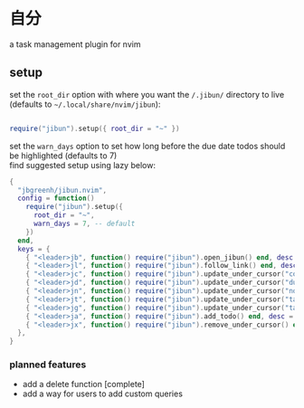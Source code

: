 # 自分

a task management plugin for nvim

## setup

set the `root_dir` option with where you want the `/.jibun/` directory to live (defaults to `~/.local/share/nvim/jibun`):

```lua

require("jibun").setup({ root_dir = "~" })
```

set the `warn_days` option to set how long before the due date todos should be highlighted (defaults to 7)  
find suggested setup using lazy below:

```lua
{
  "jbgreenh/jibun.nvim",
  config = function()
    require("jibun").setup({
      root_dir = "~",
      warn_days = 7, -- default
    })
  end,
  keys = {
    { "<leader>jb", function() require("jibun").open_jibun() end, desc = "open jibun", },
    { "<leader>jl", function() require("jibun").follow_link() end, desc = "follow next md link", },
    { "<leader>jc", function() require("jibun").update_under_cursor("complete") end, desc = "toggle complete", },
    { "<leader>jd", function() require("jibun").update_under_cursor("due") end, desc = "edit due date", },
    { "<leader>jn", function() require("jibun").update_under_cursor("notes") end, desc = "edit notes", },
    { "<leader>jt", function() require("jibun").update_under_cursor("task") end, desc = "edit task", },
    { "<leader>jg", function() require("jibun").update_under_cursor("tags") end, desc = "edit tags", },
    { "<leader>ja", function() require("jibun").add_todo() end, desc = "add todo", },
    { "<leader>jx", function() require("jibun").remove_under_cursor() end, desc = "remove todo", },
  },
}

```

### planned features

- add a delete function [complete]
- add a way for users to add custom queries
